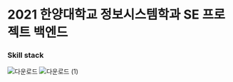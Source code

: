 # 2021 한양대학교 정보시스템학과 SE 프로젝트 백엔드 

### Skill stack 
![다운로드](https://user-images.githubusercontent.com/82302520/137851662-15e79327-afae-4901-9de6-7d4d0e6ba5b9.png)
![다운로드 (1)](https://user-images.githubusercontent.com/82302520/137851720-f5e0b571-3c8d-490c-b1ad-7261d448524d.png)

